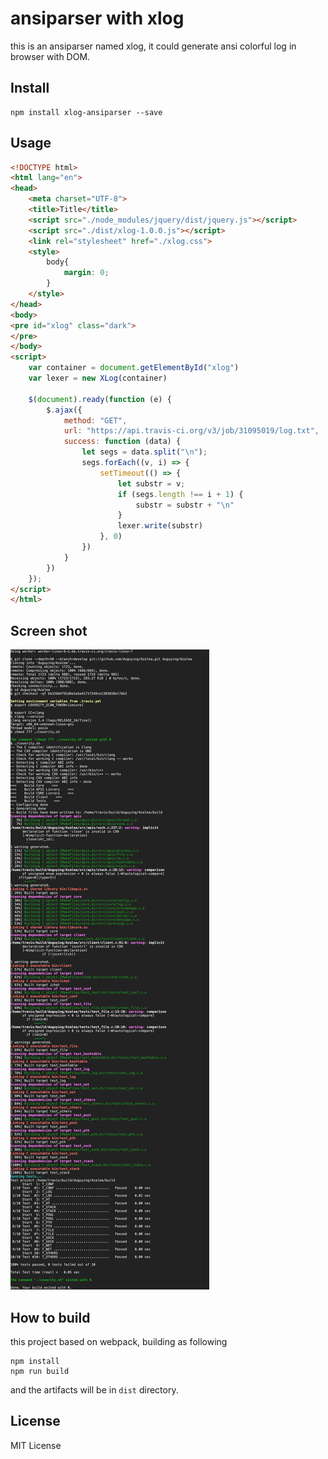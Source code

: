 # ansiparser with xlog

this is an ansiparser named xlog, it could generate ansi colorful log in browser with DOM.

## Install

```shell
npm install xlog-ansiparser --save
```

## Usage

```html
<!DOCTYPE html>
<html lang="en">
<head>
    <meta charset="UTF-8">
    <title>Title</title>
    <script src="./node_modules/jquery/dist/jquery.js"></script>
    <script src="./dist/xlog-1.0.0.js"></script>
    <link rel="stylesheet" href="./xlog.css">
    <style>
        body{
            margin: 0;
        }
    </style>
</head>
<body>
<pre id="xlog" class="dark">
</pre>
</body>
<script>
    var container = document.getElementById("xlog")
    var lexer = new XLog(container)

    $(document).ready(function (e) {
        $.ajax({
            method: "GET",
            url: "https://api.travis-ci.org/v3/job/31095019/log.txt",
            success: function (data) {
                let segs = data.split("\n");
                segs.forEach((v, i) => {
                    setTimeout(() => {
                        let substr = v;
                        if (segs.length !== i + 1) {
                            substr = substr + "\n"
                        }
                        lexer.write(substr)
                    }, 0)
                })
            }
        })
    });
</script>
</html>
```

## Screen shot

![screenshot](./xlog_demo.png)

## How to build

this project based on webpack, building as following

```shell
npm install
npm run build
```

and the artifacts will be in `dist` directory.

## License

MIT License
